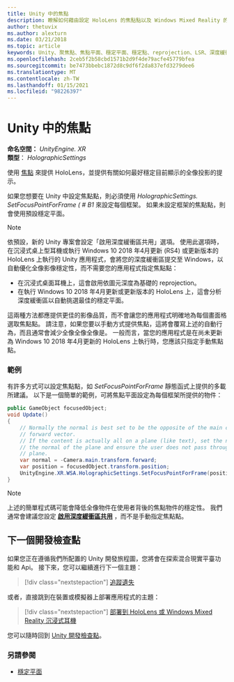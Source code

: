 ```yaml
---
title: Unity 中的焦點
description: 瞭解如何藉由設定 HoloLens 的焦點點以及 Windows Mixed Reality 的沉浸式耳機，以手動調整 Unity 中的全像影像穩定性。
author: thetuvix
ms.author: alexturn
ms.date: 03/21/2018
ms.topic: article
keywords: Unity、聚焦點、焦點平面、穩定平面、穩定點、reprojection、LSR、深度緩衝區、混合現實耳機、windows mixed reality 耳機、虛擬實境耳機
ms.openlocfilehash: 2ceb5f2b58cbd1571b2d9f4de79acfe45779bfea
ms.sourcegitcommit: be7473bbebc1872d8c9df6f2da837efd3279dee6
ms.translationtype: MT
ms.contentlocale: zh-TW
ms.lasthandoff: 01/15/2021
ms.locfileid: "98226397"
---
```

# <a name="focus-point-in-unity"></a>Unity 中的焦點

**命名空間：** *UnityEngine. XR*<br>
**類型**： *HolographicSettings*

使用 [焦點](../platform-capabilities-and-apis/hologram-stability.md#reprojection) 來提供 HoloLens，並提供有關如何最好穩定目前顯示的全像投影的提示。

如果您想要在 Unity 中設定焦點點，則必須使用 *HolographicSettings. SetFocusPointForFrame ( # B1* 來設定每個框架。 如果未設定框架的焦點點，則會使用預設穩定平面。

> [!NOTE]
> 依預設，新的 Unity 專案會設定「啟用深度緩衝區共用」選項。  使用此選項時，在沉浸式桌上型耳機或執行 Windows 10 2018 年4月更新 (RS4) 或更新版本的 HoloLens 上執行的 Unity 應用程式，會將您的深度緩衝區提交至 Windows，以自動優化全像影像穩定性，而不需要您的應用程式指定焦點點：
> * 在沉浸式桌面耳機上，這會啟用依圖元深度為基礎的 reprojection。
> * 在執行 Windows 10 2018 年4月更新或更新版本的 HoloLens 上，這會分析深度緩衝區以自動挑選最佳的穩定平面。
>
> 這兩種方法都應提供更佳的影像品質，而不會讓您的應用程式明確地為每個畫面格選取焦點點。  請注意，如果您要以手動方式提供焦點，這將會覆寫上述的自動行為，而且通常會減少全像全像全像是。  一般而言，當您的應用程式是在尚未更新為 Windows 10 2018 年4月更新的 HoloLens 上執行時，您應該只指定手動焦點點。

### <a name="example"></a>範例

有許多方式可以設定焦點點，如 *SetFocusPointForFrame* 靜態函式上提供的多載所建議。 以下是一個簡單的範例，可將焦點平面設定為每個框架所提供的物件：

```cs
public GameObject focusedObject;
void Update()
{
    // Normally the normal is best set to be the opposite of the main camera's
    // forward vector.
    // If the content is actually all on a plane (like text), set the normal to
    // the normal of the plane and ensure the user does not pass through the
    // plane.
    var normal = -Camera.main.transform.forward;     
    var position = focusedObject.transform.position;
    UnityEngine.XR.WSA.HolographicSettings.SetFocusPointForFrame(position, normal);
}
```

> [!NOTE]
> 上述的簡單程式碼可能會降低全像物件在使用者背後的焦點物件的穩定性。 我們通常會建議您設定 **[啟用深度緩衝區共用](camera-in-unity.md#sharing-your-depth-buffers-with-windows)** ，而不是手動指定焦點點。

## <a name="next-development-checkpoint"></a>下一個開發檢查點

如果您正在遵循我們所配置的 Unity 開發旅程圖，您將會在探索混合現實平臺功能和 Api。 接下來，您可以繼續進行下一個主題：

> [!div class="nextstepaction"]
> [追蹤遺失](tracking-loss-in-unity.md)

或者，直接跳到在裝置或模擬器上部署應用程式的主題：

> [!div class="nextstepaction"]
> [部署到 HoloLens 或 Windows Mixed Reality 沉浸式耳機](../platform-capabilities-and-apis/using-visual-studio.md)

您可以隨時回到 [Unity 開發檢查點](unity-development-overview.md#3-advanced-features)。

### <a name="see-also"></a>另請參閱

* [穩定平面](../platform-capabilities-and-apis/hologram-stability.md#reprojection)
